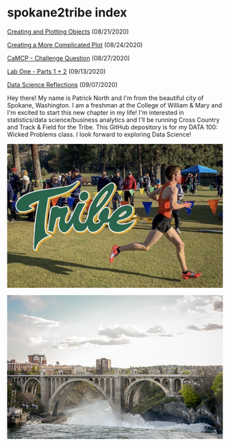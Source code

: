 # spokane2tribe index

[Creating and Plotting Objects](practice1.md) (08/21/2020)

[Creating a More Complicated Plot](practice2.md) (08/24/2020)

[CaMCP - Challenge Question](practice3.md) (08/27/2020)

[Lab One - Parts 1 + 2](practice4.md) (09/13/2020)

[Data Science Reflections](data_science_reflections.md) (09/07/2020)

Hey there! My name is Patrick North and I'm from the beautiful city of Spokane, Washington. I am a freshman at the College of William & Mary and I'm excited to start this new chapter in my life! I'm interested in statistics/data science/business analytics and I'll be running Cross Country and Track & Field for the Tribe. This GitHub depository is for my DATA 100: Wicked Problems class. I look forward to exploring Data Science!

![](commitment_post.JPG)

![](bridge_pic.JPG)

